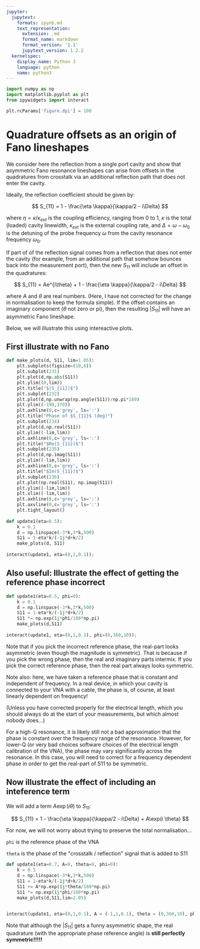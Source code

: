 ```yaml
---
jupyter:
  jupytext:
    formats: ipynb,md
    text_representation:
      extension: .md
      format_name: markdown
      format_version: '1.1'
      jupytext_version: 1.2.2
  kernelspec:
    display_name: Python 3
    language: python
    name: python3
---
```


```python
import numpy as np
import matplotlib.pyplot as plt
from ipywidgets import interact
```

```python
plt.rcParams['figure.dpi'] = 100
```

# Quadrature offsets as an origin of Fano lineshapes

We consider here the reflection from a single port cavity and show that asymmetric Fano resonance lineshapes can arise from offsets in the quadratures from crosstalk via an additional reflection path that does not enter the cavity.

Ideally, the reflection coefficient should be given by:

$$
S_{11} = 1 - \frac{\eta \kappa}{\kappa/2 - i\Delta}
$$

where $\eta = \kappa / \kappa_{ext}$ is the coupling efficiency, ranging from 0 to 1, $\kappa$ is the total (loaded) cavity linewidth, $\kappa_{ext}$ is the external coupling rate, and $\Delta =  \omega - \omega_0$ is the detuning of the probe frequency $\omega$ from the cavity resonance frequency $\omega_0$.

If part of of the reflection signal comes from a reflection that does not enter the cavity (for example, from an additional path that somehow bounces back into the measurement port), then the new $S_{11}$ will include an offset in the quadratures:

$$
S_{11} = Ae^{i\theta} + 1 - \frac{\eta \kappa}{\kappa/2 - i\Delta}
$$

where $A$ and $\theta$ are real numbers. (Here, I have not corrected for the change in normalisation to keep the formula simple). If the offset contains an imaginary component ($\theta$ not zero or pi), then the resulting $|S_{11}|$ will have an asymmetric Fano lineshape.

Below, we will illustrate this using intereactive plots.


## First illustrate with no Fano

```python hide_input=false
def make_plots(d, S11, lim=1.05):
    plt.subplots(figsize=(10,6))
    plt.subplot(231)
    plt.plot(d,np.abs(S11))
    plt.ylim((0,lim))
    plt.title("$|S_{11}|$")
    plt.subplot(232)
    plt.plot(d,np.unwrap(np.angle(S11))/np.pi*180)
    plt.ylim((-190,370))
    plt.axhline(0,c='grey', ls=':')
    plt.title("Phase of $S_{11}$ (deg)")
    plt.subplot(234)
    plt.plot(d,np.real(S11))
    plt.ylim((-lim,lim))
    plt.axhline(0,c='grey', ls=':')
    plt.title("$Re(S_{11})$")
    plt.subplot(235)
    plt.plot(d,np.imag(S11))
    plt.ylim((-lim,lim))
    plt.axhline(0,c='grey', ls=':')
    plt.title("$Im(S_{11})$")
    plt.subplot(236)
    plt.plot(np.real(S11), np.imag(S11))
    plt.ylim((-lim,lim))
    plt.xlim((-lim,lim))
    plt.axhline(0,c='grey', ls=':')
    plt.axvline(0,c='grey', ls=':')
    plt.tight_layout()
    
def update1(eta=0.5):
    k = 0.1
    d = np.linspace(-3*k,3*k,500)
    S11 = 1-eta*k/(-1j*d+k/2)
    make_plots(d, S11)
    
interact(update1, eta=(0,1,0.1));
```

## Also useful: Illustrate the effect of getting the reference phase incorrect

```python hide_input=false
def update1(eta=0.5, phi=0):
    k = 0.1
    d = np.linspace(-3*k,3*k,500)
    S11 = 1-eta*k/(-1j*d+k/2)
    S11 *= np.exp(1j*phi/180*np.pi)
    make_plots(d,S11)
    
interact(update1, eta=(0,1,0.1), phi=(0,360,10));
```

Note that if you pick the incorrect reference phase, the real-part looks asymmetric (even though the magnitude is symmetric). That is because if you pick the wrong phase, then the real and imaginary parts intermix. If you pick the correct reference phase, then the real part always looks symmetric. 

Note also: here, we have taken a reference phase that is constant and independent of frequency. In a real device, in which your cavity is connected to your VNA with a cable, the phase is, of course, at least linearly dependent on frequency! 

(Unless you have corrected properly for the electrical length, which you should always do at the start of your measurements, but which almost nobody does...)

For a high-Q resonance, it is likely still not a bad approximation that the phase is constant over the frequency range of the resonance. However, for lower-Q (or very bad choices software choices of the electrical length calibration of the VNA), the phase may vary significantly across the resonance. In this case, you will need to correct for a frequency dependent phase in order to get the real-part of S11 to be symmetric. 


## Now illustrate the effect of including an inteference term

We will add a term $A \exp(i \theta)$ to $S_{11}$:

$$
S_{11} = 1 - \frac{\eta \kappa}{\kappa/2 - i\Delta} + A\exp(i \theta)
$$

For now, we will not worry about trying to preserve the total normalisation...

`phi` is the reference phase of the VNA

`theta` is the phase of the "crosstalk / reflection" signal that is added to S11

```python hide_input=false
def update1(eta=0.7, A=0, theta=0, phi=0):
    k = 0.1
    d = np.linspace(-3*k,3*k,500)
    S11 = 1-eta*k/(-1j*d+k/2)
    S11 += A*np.exp(1j*theta/180*np.pi)
    S11 *= np.exp(1j*phi/180*np.pi)
    make_plots(d,S11,lim=2.05)

    
interact(update1, eta=(0,1,0.1), A = (-1,1,0.1), theta = (0,360,10), phi=(0,360,10));
```

<!-- #region {"hide_input": true} -->
Note that although the $|S_{11}|$ gets a funny asymmetric shape, the real quadrature (with the appropriate phase reference angle) is **still perfectly symmetric!!!!!**
<!-- #endregion -->
